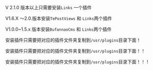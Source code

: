 V 2.1.0 版本以上只需要安装`Links` 一个插件

V1.6.X ～2.0.版本安装`TePostViews` 和 `Links`两个插件

V1.0.0~1.5.x 版本安装`BufannaoCms` 和 `Links`两个插件


安装插件只需要把对应的插件文件夹复制到`/usr/plugins`目录下面！

安装插件只需要把对应的插件文件夹复制到`/usr/plugins`目录下面！！

安装插件只需要把对应的插件文件夹复制到`/usr/plugins`目录下面！！！
